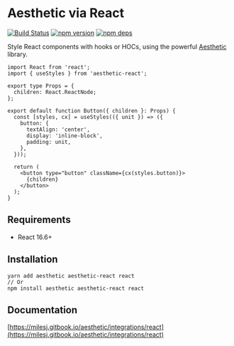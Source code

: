 # Aesthetic via React

[![Build Status](https://github.com/milesj/aesthetic/workflows/Build/badge.svg)](https://github.com/milesj/aesthetic/actions?query=branch%3Amaster)
[![npm version](https://badge.fury.io/js/aesthetic-react.svg)](https://www.npmjs.com/package/aesthetic-react)
[![npm deps](https://david-dm.org/milesj/aesthetic.svg?path=packages/react)](https://www.npmjs.com/package/aesthetic-react)

Style React components with hooks or HOCs, using the powerful
[Aesthetic](https://github.com/milesj/aesthetic) library.

```tsx
import React from 'react';
import { useStyles } from 'aesthetic-react';

export type Props = {
  children: React.ReactNode;
};

export default function Button({ children }: Props) {
  const [styles, cx] = useStyles(({ unit }) => ({
    button: {
      textAlign: 'center',
      display: 'inline-block',
      padding: unit,
    },
  }));

  return (
    <button type="button" className={cx(styles.button)}>
      {children}
    </button>
  );
}
```

## Requirements

- React 16.6+

## Installation

```
yarn add aesthetic aesthetic-react react
// Or
npm install aesthetic aesthetic-react react
```

## Documentation

[https://milesj.gitbook.io/aesthetic/integrations/react](https://milesj.gitbook.io/aesthetic/integrations/react)
